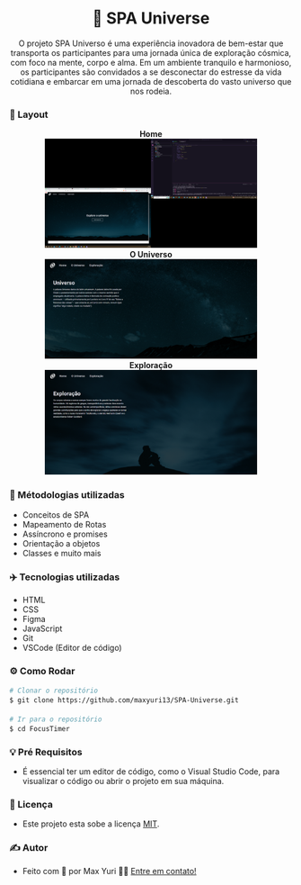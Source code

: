<h1 align="center"> 
    🌌 SPA Universe
</h1>
<p align="center">
 O projeto SPA Universo é uma experiência inovadora de bem-estar que transporta os participantes para uma jornada única de exploração cósmica, com foco na mente, corpo e alma. Em um ambiente tranquilo e harmonioso, os participantes são convidados a se desconectar do estresse da vida cotidiana e embarcar em uma jornada de descoberta do vasto universo que nos rodeia.
</p>

### 📰 Layout

<p align="center">
  <strong>Home</strong>
  <br>
  <img
    alt="SPA Universe"
    title="SPA Universe"
    src="/assets/SPA Home.png" width="75%" height="75%"
  />
  <br>
  <strong>O Universo</strong>
  <br>
  <img
    alt="SPA Universe"
    title="SPA Universe"
    src="/assets/SPA O Universo.png" width="75%" height="25%"
  />
  <br>
  <strong>Exploração</strong>
  <br>
  <img
    alt="SPA Universe"
    title="SPA Universe"
    src="/assets/SPA Exploração.png" width="75%" height="25%"
  />
</p>

### 👀 Métodologias utilizadas 
  - Conceitos de SPA
  - Mapeamento de Rotas
  - Assíncrono e promises
  - Orientação a objetos
  - Classes e muito mais

### ✈️ Tecnologias utilizadas
  - HTML
  - CSS
  - Figma
  - JavaScript
  - Git
  - VSCode (Editor de código)
  
### ⚙️ Como Rodar

```bash
# Clonar o repositório
$ git clone https://github.com/maxyuri13/SPA-Universe.git

# Ir para o repositório
$ cd FocusTimer
```

### 💡 Pré Requisitos
  - É essencial ter um editor de código, como o Visual Studio Code, para visualizar o código ou abrir o projeto em sua máquina. 


### 📝 Licença

- Este projeto esta sobe a licença [MIT](/LICENSE).

### ✍ Autor

- Feito com 💛 por Max Yuri 👋🏽 [Entre em contato!](https://www.linkedin.com/in/maxyuri13/)